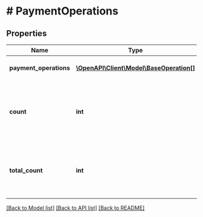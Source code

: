 # # PaymentOperations

## Properties

Name | Type | Description | Notes
------------ | ------------- | ------------- | -------------
**payment_operations** | [**\OpenAPI\Client\Model\BaseOperation[]**](BaseOperation.md) | Collection of payment operations. |
**count** | **int** | Number of payment operations returned in search result for the given parameters. |
**total_count** | **int** | Total number of payment operations for the given parameters. |

[[Back to Model list]](../../README.md#models) [[Back to API list]](../../README.md#endpoints) [[Back to README]](../../README.md)
